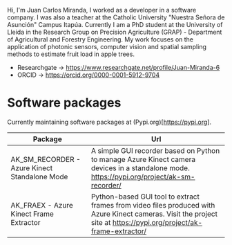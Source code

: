 Hi, I'm Juan Carlos Miranda, I worked as a developer in a software company. I was also a teacher at the Catholic
University "Nuestra Señora de Asunción" Campus Itapúa. Currently I am a PhD student at the University of Lleida in the
Research Group on Precision Agriculture (GRAP) - Department of Agricultural and Forestry Engineering. My work
focuses on the application of photonic sensors, computer vision and spatial sampling methods to estimate fruit load in
apple trees.

* Researchgate -> https://www.researchgate.net/profile/Juan-Miranda-6
* ORCID -> https://orcid.org/0000-0001-5912-9704

# Software packages

Currently maintaining software packages at (Pypi.org)[https://pypi.org].

| Package                   | Url            |
|---------------------------|-------------------------|
| AK_SM_RECORDER - Azure Kinect Standalone Mode | A simple GUI recorder based on Python to manage Azure Kinect camera devices in a standalone mode. https://pypi.org/project/ak-sm-recorder/ |
| AK_FRAEX - Azure Kinect Frame Extractor | Python-based GUI tool to extract frames from video files produced with Azure Kinect cameras. Visit the project site at https://pypi.org/project/ak-frame-extractor/ |